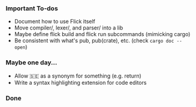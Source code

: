 ### Important To-dos

- Document how to use Flick itself
- Move compiler/, lexer/, and parser/ into a lib
- Maybe define flick build and flick run subcommands (mimicking cargo)
- Be consistent with what's pub, pub(crate), etc. (check `cargo doc --open`)

### Maybe one day...
- Allow 🇸🇪 as a synonym for something (e.g. return)
- Write a syntax highlighting extension for code editors

### Done